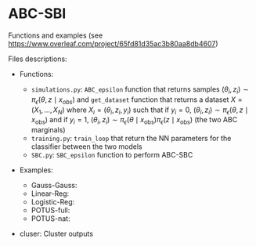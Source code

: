 # ABC-SBI

Functions and examples (see https://www.overleaf.com/project/65fd81d35ac3b80aa8db4607)


Files descriptions: 
- Functions:
    * `simulations.py`: `ABC_epsilon` function that returns samples $(\theta_i,z_i)\sim \pi_\epsilon(\theta,z\mid x_{obs})$ and `get_dataset` function that returns a dataset $X = (X_1,\dots,X_N)$ where $X_i = (\theta_i, z_i, y_i)$ such that if $y_i =0$, $(\theta_i,z_i)\sim \pi_\epsilon(\theta,z\mid x_{\text{obs}})$ and if $y_i = 1$, $(\theta_i,z_i)\sim \pi_\epsilon(\theta\mid x_{\text{obs}}) \pi_\epsilon(z\mid x_{\text{obs}})$ (the two ABC marginals)
    * `training.py`: `train_loop` that return the NN parameters for the classifier between the two models
    * `SBC.py`: `SBC_epsilon` function to perform ABC-SBC 

- Examples:
    * Gauss-Gauss:
    * Linear-Reg:
    * Logistic-Reg:
    * POTUS-full:
    * POTUS-nat:

- cluser: Cluster outputs
